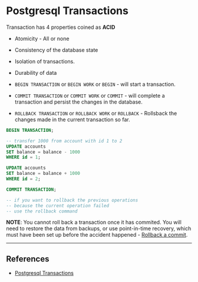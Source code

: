 # Postgresql Transactions

Transaction has 4 properties coined as **ACID**

* Atomicity - All or none
* Consistency of the database state
* Isolation of transactions.
* Durability of data

* `BEGIN TRANSACTION` or `BEGIN WORK` or `BEGIN` - will start a transaction.
* `COMMIT TRANSACTION` or `COMMIT WORK` or `COMMIT` - will complete a transaction and persist the changes in the database.
* `ROLLBACK TRANSACTION` or `ROLLBACK WORK` or `ROLLBACK` - Rollsback the changes made in the current transaction so far.

```Sql
BEGIN TRANSACTION;

-- transfer 1000 from account with id 1 to 2
UPDATE accounts
SET balance = balance - 1000
WHERE id = 1;

UPDATE accounts
SET balance = balance + 1000
WHERE id = 2;

COMMIT TRANSACTION;

-- if you want to rollback the previous operations
-- because the current operation failed
-- use the rollback command
```

**NOTE**: You cannot roll back a transaction once it has commited. You will need to restore the data from backups, or use point-in-time recovery, which must have been set up before the accident happened - [Rollback a commit](https://stackoverflow.com/questions/12472318/can-i-rollback-a-transaction-ive-already-committed-data-loss).

---

## References

* [Postgresql Transactions](https://www.postgresqltutorial.com/)
